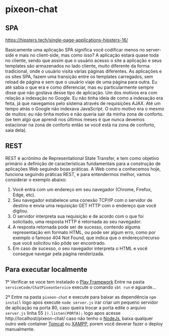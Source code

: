 # pixeon-chat


## SPA

https://hipsters.tech/single-page-applications-hipsters-16/

Basicamente uma aplicação SPA significa você codificar menos no server-side e mais no client-side, 
mas como isso? A aplicação estará quase toda no cliente, sendo que assim que o usuário acesso o site a aplicação e seus templates são armazenados no lado cliente, 
muito diferente da forma tradicional, onde o usuário visita várias páginas diferentes.
As aplicações e os sites SPA, fazem uma transição entre os templates carregados, 
sem reload de página e sem que o usuário viaje de uma página para outra. Eu até sabia o que era e como diferenciar, 
mas eu particularmente sempre disse que não gostava desse tipo de aplicação. Um dos motivos era com relação a indexação no Google. 
Eu não tinha ideia de como a indexação era feita, já que  navegamos pelo sistema através de requisições AJAX. Até um tempo atrás o Google não indexava JavaScript. 
O outro motivo era o mesmo de muitos: eu não tinha motivo e não queria sair da minha zona de conforto. 
(se tem algo que aprendi nos últimos meses é que nunca devemos estacionar na zona de conforto então se você está na zona de conforto, saia dela).

## REST
REST é acrônimo de Representational State Transfer, e tem como objetivo primário a definição de características fundamentais para a construção de aplicações Web seguindo boas práticas.
A Web como a conhecemos hoje, funciona seguindo práticas REST, e para entendermos melhor, vamos considerar o exemplo abaixo:
1. Você entra com um endereço em seu navegador (Chrome, Firefox, Edge, etc).
2. Seu navegador estabelece uma conexão TCP/IP com o servidor de destino e envia uma requisição GET HTTP com o endereço que você digitou.
3. O servidor interpreta sua requisição e de acordo com o que foi solicitado, uma resposta HTTP é retornada ao seu navegador.
4. A resposta retornada pode ser de sucesso, contendo alguma representação em formato HTML, ou pode ser algum erro, como por exemplo o famoso 404 Not Found, que indica que o endereço/recurso que você solicitou não pôde ser encontrado.
5. Em caso de sucesso, o seu navegador interpreta o HTML e você consegue navegar pela página renderizada.

## Para executar localmente
1º Verificar se voce tem instalado o [Play Framework](https://www.playframework.com/)
    Entre na pasta ```serviceCode/ChatPixeonService``` execute o comando ```sbt run``` e aguarde...
    
2º Entre na pasta ```pixeon-chat``` e execute para baixar as dependência ```npm install``` logo apos execute ```node server.js```
irar criar um pequeno servidor de aplicação na porta 80, caso queira trocar a porta edite o arquivo ```server.js``` linha 55 
```}).listen(PORTA);```
logo apos acesse http://localhost/pixeon-chat/
caso não tenho o [NodeJs](https://nodejs.org/en/), baixa qualquer outro web container [Tomcat](https://tomcat.apache.org/download-80.cgi) ou [XAMPP](https://www.apachefriends.org/pt_br/index.html), porem você deverar fazer o deploy manualmente.
